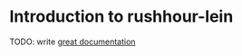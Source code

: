 # Introduction to rushhour-lein

TODO: write [great documentation](http://jacobian.org/writing/what-to-write/)
